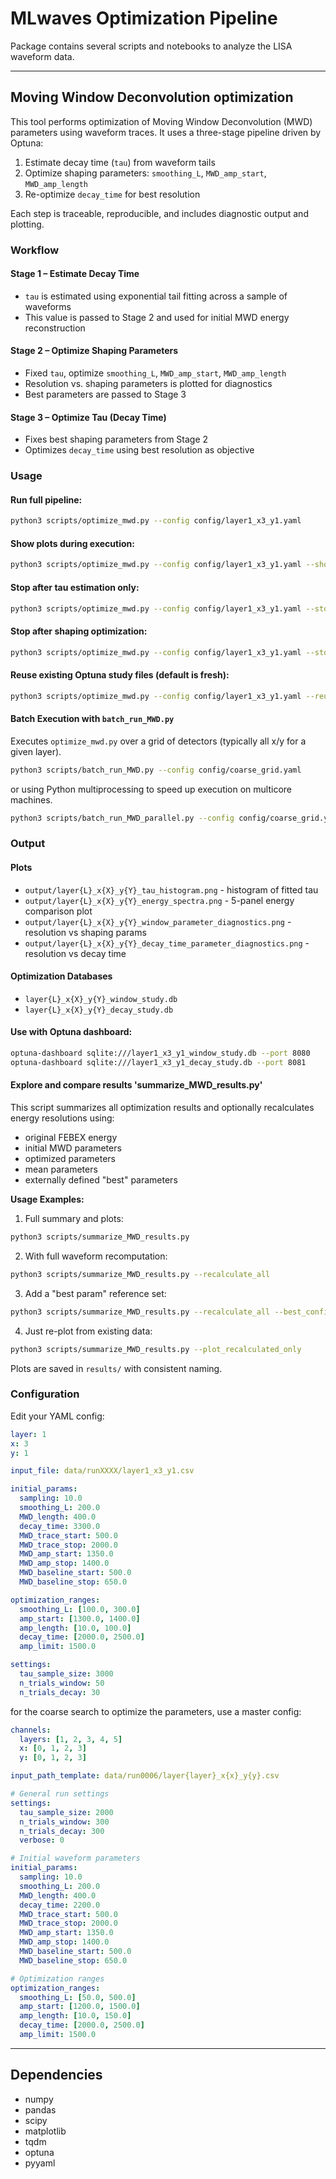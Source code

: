 # MLwaves Optimization Pipeline

Package contains several scripts and notebooks to analyze the LISA waveform data. 

---

## Moving Window Deconvolution optimization

This tool performs optimization of Moving Window Deconvolution (MWD) parameters using waveform traces. It uses a three-stage pipeline driven by Optuna:

1. Estimate decay time (`tau`) from waveform tails
2. Optimize shaping parameters: `smoothing_L`, `MWD_amp_start`, `MWD_amp_length`
3. Re-optimize `decay_time` for best resolution

Each step is traceable, reproducible, and includes diagnostic output and plotting.

### Workflow

#### Stage 1 – Estimate Decay Time

- `tau` is estimated using exponential tail fitting across a sample of waveforms
- This value is passed to Stage 2 and used for initial MWD energy reconstruction

#### Stage 2 – Optimize Shaping Parameters

- Fixed `tau`, optimize `smoothing_L`, `MWD_amp_start`, `MWD_amp_length`
- Resolution vs. shaping parameters is plotted for diagnostics
- Best parameters are passed to Stage 3

#### Stage 3 – Optimize Tau (Decay Time)

- Fixes best shaping parameters from Stage 2
- Optimizes `decay_time` using best resolution as objective


### Usage

#### Run full pipeline:

```bash
python3 scripts/optimize_mwd.py --config config/layer1_x3_y1.yaml
```

#### Show plots during execution:

```bash
python3 scripts/optimize_mwd.py --config config/layer1_x3_y1.yaml --show_plots
```

#### Stop after tau estimation only:

```bash
python3 scripts/optimize_mwd.py --config config/layer1_x3_y1.yaml --stop_after_tau
```

#### Stop after shaping optimization:

```bash
python3 scripts/optimize_mwd.py --config config/layer1_x3_y1.yaml --stop_after_window
```

#### Reuse existing Optuna study files (default is fresh):

```bash
python3 scripts/optimize_mwd.py --config config/layer1_x3_y1.yaml --reuse_study
```


#### Batch Execution with  `batch_run_MWD.py`

Executes `optimize_mwd.py` over a grid of detectors (typically all x/y for a given layer).

```bash
python3 scripts/batch_run_MWD.py --config config/coarse_grid.yaml
```

or using Python multiprocessing to speed up execution on multicore machines.

```bash
python3 scripts/batch_run_MWD_parallel.py --config config/coarse_grid.yaml
```


### Output

#### Plots

- `output/layer{L}_x{X}_y{Y}_tau_histogram.png` - histogram of fitted tau
- `output/layer{L}_x{X}_y{Y}_energy_spectra.png` - 5-panel energy comparison plot
- `output/layer{L}_x{X}_y{Y}_window_parameter_diagnostics.png` - resolution vs shaping params
- `output/layer{L}_x{X}_y{Y}_decay_time_parameter_diagnostics.png` - resolution vs decay time

#### Optimization Databases

- `layer{L}_x{X}_y{Y}_window_study.db`
- `layer{L}_x{X}_y{Y}_decay_study.db`

#### Use with Optuna dashboard:

```bash
optuna-dashboard sqlite:///layer1_x3_y1_window_study.db --port 8080
optuna-dashboard sqlite:///layer1_x3_y1_decay_study.db --port 8081
```

#### Explore and compare results 'summarize_MWD_results.py'

This script summarizes all optimization results and optionally recalculates energy resolutions using:

- original FEBEX energy
- initial MWD parameters
- optimized parameters
- mean parameters
- externally defined "best" parameters

**Usage Examples:**

1. Full summary and plots:

```bash
python3 scripts/summarize_MWD_results.py
```

2. With full waveform recomputation:

```bash
python3 scripts/summarize_MWD_results.py --recalculate_all
```

3. Add a "best param" reference set:

```bash
python3 scripts/summarize_MWD_results.py --recalculate_all --best_config config/best_params.yaml
```

4. Just re-plot from existing data:

```bash
python3 scripts/summarize_MWD_results.py --plot_recalculated_only
```

Plots are saved in `results/` with consistent naming.


### Configuration

Edit your YAML config:

```yaml
layer: 1
x: 3
y: 1

input_file: data/runXXXX/layer1_x3_y1.csv

initial_params:
  sampling: 10.0
  smoothing_L: 200.0
  MWD_length: 400.0
  decay_time: 3300.0
  MWD_trace_start: 500.0
  MWD_trace_stop: 2000.0
  MWD_amp_start: 1350.0
  MWD_amp_stop: 1400.0
  MWD_baseline_start: 500.0
  MWD_baseline_stop: 650.0

optimization_ranges:
  smoothing_L: [100.0, 300.0]
  amp_start: [1300.0, 1400.0]
  amp_length: [10.0, 100.0]
  decay_time: [2000.0, 2500.0]
  amp_limit: 1500.0

settings:
  tau_sample_size: 3000
  n_trials_window: 50
  n_trials_decay: 30
```

for the coarse search to optimize the parameters, use a master config:

```yaml
channels:
  layers: [1, 2, 3, 4, 5]
  x: [0, 1, 2, 3]
  y: [0, 1, 2, 3]

input_path_template: data/run0006/layer{layer}_x{x}_y{y}.csv

# General run settings
settings:
  tau_sample_size: 2000
  n_trials_window: 300
  n_trials_decay: 300
  verbose: 0

# Initial waveform parameters
initial_params:
  sampling: 10.0
  smoothing_L: 200.0
  MWD_length: 400.0
  decay_time: 2200.0
  MWD_trace_start: 500.0
  MWD_trace_stop: 2000.0
  MWD_amp_start: 1350.0
  MWD_amp_stop: 1400.0
  MWD_baseline_start: 500.0
  MWD_baseline_stop: 650.0

# Optimization ranges
optimization_ranges:
  smoothing_L: [50.0, 500.0]
  amp_start: [1200.0, 1500.0]
  amp_length: [10.0, 150.0]
  decay_time: [2000.0, 2500.0]
  amp_limit: 1500.0
```

---

## Dependencies

- numpy
- pandas
- scipy
- matplotlib
- tqdm
- optuna
- pyyaml
